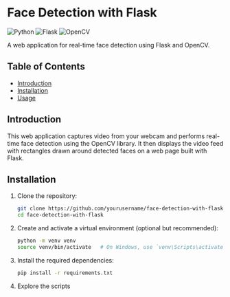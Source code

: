 # Face Detection with Flask

![Python](https://img.shields.io/badge/Python-3.7%20%7C%203.8%20%7C%203.9-blue?logo=python&logoColor=white)
![Flask](https://img.shields.io/badge/Flask-1.1.2-green?logo=flask&logoColor=white)
![OpenCV](https://img.shields.io/badge/OpenCV-4.5.2.54-red?logo=opencv&logoColor=white)

A web application for real-time face detection using Flask and OpenCV.

## Table of Contents
- [Introduction](#introduction)
- [Installation](#installation)
- [Usage](#usage)

## Introduction
This web application captures video from your webcam and performs real-time face detection using the OpenCV library. It then displays the video feed with rectangles drawn around detected faces on a web page built with Flask.

## Installation
1. Clone the repository:
   ```bash
   git clone https://github.com/yourusername/face-detection-with-flask.git
   cd face-detection-with-flask

2. Create and activate a virtual environment (optional but recommended):
    ```bash
    python -m venv venv
    source venv/bin/activate   # On Windows, use `venv\Scripts\activate`
    
3. Install the required dependencies:
    ```bash
    pip install -r requirements.txt
4. Explore the scripts
